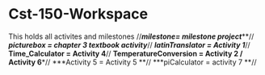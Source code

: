 # Cst-150-Workspace
This holds all activites and milestones
//***milestone= milestone project*****//
***picturebox = chapter 3 textbook activity***//
***latinTranslator = Activity 1***//
**Time_Calculator = Activity 4**//
**TemperatureConversion = Activity 2 / Activity 6***//
***Activity 5 = Activity 5 **//
***piCalculator = activity 7 **//
